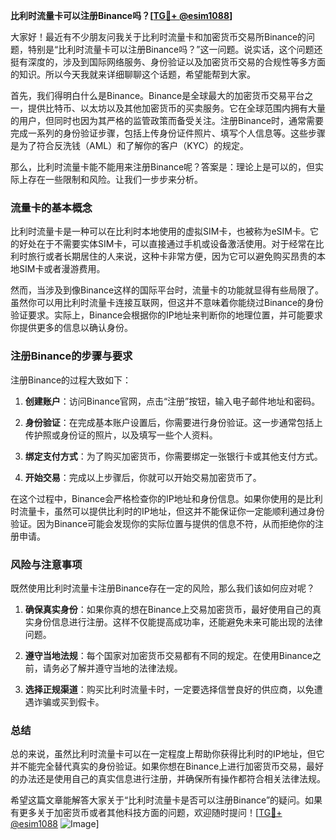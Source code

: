 **比利时流量卡可以注册Binance吗？[[TG💪+ @esim1088](https://t.me/s/esim1088)]**

大家好！最近有不少朋友问我关于比利时流量卡和加密货币交易所Binance的问题，特别是“比利时流量卡可以注册Binance吗？”这一问题。说实话，这个问题还挺有深度的，涉及到国际网络服务、身份验证以及加密货币交易的合规性等多方面的知识。所以今天我就来详细聊聊这个话题，希望能帮到大家。

首先，我们得明白什么是Binance。Binance是全球最大的加密货币交易平台之一，提供比特币、以太坊以及其他加密货币的买卖服务。它在全球范围内拥有大量的用户，但同时也因为其严格的监管政策而备受关注。注册Binance时，通常需要完成一系列的身份验证步骤，包括上传身份证件照片、填写个人信息等。这些步骤是为了符合反洗钱（AML）和了解你的客户（KYC）的规定。

那么，比利时流量卡能不能用来注册Binance呢？答案是：理论上是可以的，但实际上存在一些限制和风险。让我们一步步来分析。

### 流量卡的基本概念

比利时流量卡是一种可以在比利时本地使用的虚拟SIM卡，也被称为eSIM卡。它的好处在于不需要实体SIM卡，可以直接通过手机或设备激活使用。对于经常在比利时旅行或者长期居住的人来说，这种卡非常方便，因为它可以避免购买昂贵的本地SIM卡或者漫游费用。

然而，当涉及到像Binance这样的国际平台时，流量卡的功能就显得有些局限了。虽然你可以用比利时流量卡连接互联网，但这并不意味着你能绕过Binance的身份验证要求。实际上，Binance会根据你的IP地址来判断你的地理位置，并可能要求你提供更多的信息以确认身份。

### 注册Binance的步骤与要求

注册Binance的过程大致如下：

1. **创建账户**：访问Binance官网，点击“注册”按钮，输入电子邮件地址和密码。
   
2. **身份验证**：在完成基本账户设置后，你需要进行身份验证。这一步通常包括上传护照或身份证的照片，以及填写一些个人资料。

3. **绑定支付方式**：为了购买加密货币，你需要绑定一张银行卡或其他支付方式。

4. **开始交易**：完成以上步骤后，你就可以开始交易加密货币了。

在这个过程中，Binance会严格检查你的IP地址和身份信息。如果你使用的是比利时流量卡，虽然可以提供比利时的IP地址，但这并不能保证你一定能顺利通过身份验证。因为Binance可能会发现你的实际位置与提供的信息不符，从而拒绝你的注册申请。

### 风险与注意事项

既然使用比利时流量卡注册Binance存在一定的风险，那么我们该如何应对呢？

1. **确保真实身份**：如果你真的想在Binance上交易加密货币，最好使用自己的真实身份信息进行注册。这样不仅能提高成功率，还能避免未来可能出现的法律问题。

2. **遵守当地法规**：每个国家对加密货币交易都有不同的规定。在使用Binance之前，请务必了解并遵守当地的法律法规。

3. **选择正规渠道**：购买比利时流量卡时，一定要选择信誉良好的供应商，以免遭遇诈骗或买到假卡。

### 总结

总的来说，虽然比利时流量卡可以在一定程度上帮助你获得比利时的IP地址，但它并不能完全替代真实的身份验证。如果你想在Binance上进行加密货币交易，最好的办法还是使用自己的真实信息进行注册，并确保所有操作都符合相关法律法规。

希望这篇文章能解答大家关于“比利时流量卡是否可以注册Binance”的疑问。如果有更多关于加密货币或者其他科技方面的问题，欢迎随时提问！[[TG💪+ @esim1088](https://t.me/s/esim1088) ![Image](https://i.postimg.cc/4NQfJmqS/Snipaste-2025-05-13-00-14-12.png)]